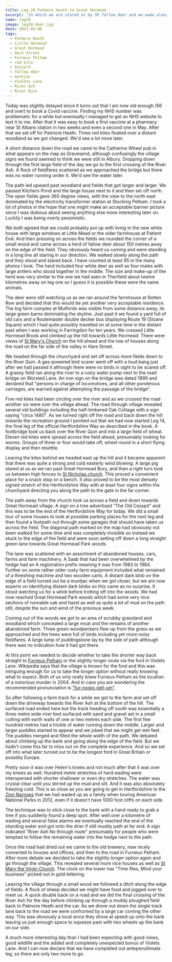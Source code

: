 ```yaml
---
title: Leg 28 Patmore Heath to Great Hormead
excerpt: 'In which we are stared at by 95 fallow deer and we wade along the River Ash'
name: leg28
image: leg28-deer.jpg
date: 2021-03-06
tags:
  - Patmore Heath
  - Little Hormead
  - Great Hormead
  - Hare Street
  - Furneux Pelham
  - red kite
  - buzzard
  - fallow deer
  - muntjac
  - Violets Lane
  - River Ash
  - River Quin
---
```


Today was slightly delayed since it turns out that I am now old enough (56 and over) to book a Covid vaccine. Finding my NHS number was problematic for a while but eventually I managed to get an NHS website to text it to me. After that it was easy to book a first vaccine at a pharmacy near St Albans station in two weeks and even a second one in May. After that we set off for Patmore Heath. Three red kites floated over a distant woodland as we got changed. We'd see a lot more later.

A short distance down the road we came to the Catherine Wheel pub in what appears on the map as Gravesend, although confusingly the village signs we found seemed to think we were still in Albury. Dropping down through the first large field of the day we go to the first crossing of the River Ash. A flock of fieldfares scattered as we approached the bridge but there was no water running under it. We'd see the water later.

The path led upward past woodland and fields that got larger and larger. We passed Kitchers Pond and the large house next to it and then set off north. The open fields gave 360 degree views, with the view to the north east dominated by the electricity transformer station at Stocking Pelham. I took a lot of photos in the hope that one might make an acceptable banner picture since I was dubious about seeing anything else more interesting later on. Luckily I was being overly pessimistic.

We both agreed that we could probably put up with living in the new white house with large windows at Little Mead or the older farmhouse at Patient End. And then pressing on across the fields we rounded the corner of a small wood and came across a herd of fallow deer about 150 metres away on the edge of the field. They obviously heard us coming and were standing in a long line all staring in our direction. We walked slowly along the path and they stood and stared back. I have counted at least 95 in the many photos I took. The herd included four white deer as well as four males with large antlers who stood together in the middle. The size and make-up of the herd was very similar to the one we had seen in Therfield about twelve kilometres away on leg one so I guess it is possible these were the same animals.

The deer were still watching us as we ran around the farmhouse at Rotten Row and decided that this would be yet another very acceptable residence. The big farm complex at Mutfords was visible from some distance away, its large green barns dominating the skyline. Just past it we found a yard full of old cars and a Routemaster double decker bus displaying Route 19 (Sloane Square) which I had quite possibly travelled on at some time in the distant past when I was working in Farringdon for ten years. We crossed Little Hormead Brook and climbed up the hill towards Little Hormead. There were views of [St Mary's Church](https://hertfordshirechurches.weebly.com/little-hormead-church-hertfordshire.html) on the hill ahead and the row of houses along the road on the far side of the valley in Hare Street.

We headed through the churchyard and set off across more fields down to the River Quin. A gas-powered bird scarer went off with a loud bang just after we had passed it although there were no birds in sight to be scared off. A grassy field ran along the river to a rusty water pump next to the road bridge on Worsted Lane. An iron sign on the bridge was dated 1899 and declared that "persons in charge of locomotives, and all other ponderous carriages, are warned against attempting the passage of the bridge".

Five red kites had been circling over the river and as we crossed the road another six were over the village ahead. The road through village revealed several old buildings including the half-timbered Oak Cottage with a sign saying "circa 1480". As we turned right off the road and back down the hill towards the recreation ground I pointed out that we had now started Leg 14, the final leg of the official Hertfordshire Way as described in the book. A footbridge took us back over the River Quin and into a large field of wheat. Eleven red kites were spread across the field ahead, presumably looking for worms. Groups of three or four would take off, wheel round in a short flying display and then resettle.

Leaving the kites behind we headed east up the hill and it became apparent that there was quite a strong and cold easterly wind blowing. A large pig stared at us as we ran past Great Hormead Bury, and then a right turn took us between high fences to [St Nicholas church](https://hertfordshirechurches.weebly.com/great-hormead-church-hertfordshire.html). This proved a convenient place for a snack stop on a bench. It also proved to be the most densely signed stretch of the Hertfordshire Way with at least four signs within the churchyard directing you along the path to the gate in the far corner.

The path away from the church took us across a field and down towards Great Hormead village. A sign on a tree advertised "The Old Cesspit" and this was to be the end of the Hertfordshire Way for today. We did a small tour of some houses to look at possible parking places for the next leg and then found a footpath out through some garages that should have taken us across the field. The diagonal path marked on the map had obviously not been walked for some time and was completely invisible so instead we stuck to the edge of the field and were soon setting off down a long straight green lane towards Great Hormead Park woods.

The lane was scattered with an assortment of abandoned houses, cars, farms and farm machinery. A Saab that had been overwhelmed by the hedge had an A registration prefix meaning it was from 1983 to 1984. Further on some rather older rusty farm equipment included what remained of a threshing machine and two wooden carts. A distant dark blob on the edge of a field turned out be a muntjac when we got closer, but we are now experts on identifying distant dark blobs so this came as no surprise. It stood watching us for a while before trotting off into the woods. We had now reached Great Hormead Park woods which had some very nice sections of runnable oak and hazel as well as quite a lot of mud on the path still, despite the sun and wind of the previous week.

Coming out of the woods we got to an area of scrubby grassland and woodland which concealed a large moat and the remains of another abandoned farm. Three green woodpeckers flew up from the grass as we approached and the trees were full of birds including yet more noisy fieldfares. A large lump of puddingstone lay by the side of path although there was no indication how it had got there.

At this point we needed to decide whether to take the shorter way back straight to [Furneux Pelham](https://en.wikipedia.org/wiki/Furneux_Pelham) or the slightly longer route via the ford in Violets Lane. Wikipedia says that the village is known for the ford and this was intriguing enough for us to take the longer option without really knowing what to expect. Both of us only really knew Furneux Pelham as the location of a notorious murder in 2004. And in case you are wondering the recommended pronunciation is ["fur-nooks pell-um"](https://www.hertfordshiremercury.co.uk/news/hertfordshire-news/12-places-hertfordshire-people-mispronounce-3448493).

So after following a farm track for a while we got to the farm and set off down the driveway towards the River Ash at the bottom of the hill. The surfaced road ended here but the track heading off south was essentially a three metre wide river bed surfaced with sand and gravel set in a small cutting with earth walls of one or two metres each side. The first few hundred metres had a trickle of water running down the middle. Larger and larger puddles started to appear and we joked that we might get wet feet. The puddles merged and filled the whole width of the path. We debated about climbing up the bank and going along the edge of the field. But we hadn't come this far to miss out on the complete experience. And so we set off into what later turned out to be the longest ford in Great Britain or possibly Europe.

Pretty soon it was over Helen's knees and not much after that it was over my knees as well. Hundred metre stretches of hard wading were interspersed with shorter shallower or even dry stretches. The water was crystal clear until you stirred up the mud and silt. And it was also absolutely freezing cold. This is as close as you are going to get in Hertfordshire to the [Zion Narrows](https://www.nps.gov/zion/planyourvisit/thenarrows.htm) that we had waded up as a family when touring American National Parks in 2012, even if it doesn't have 1000 foot cliffs on each side.

The technique was to stick close to the bank with a hand ready to grab a tree if you suddenly found a deep spot. After well over a kilometre of wading and several false alarms we eventually reached the end of the standing water and got onto the drier if still muddy path at far end. A sign indicated "River Ash No through route" presumably for people who were tempted to follow the remaining water into the hedge next to the path.

Once the road had dried out we came to the old brewery, now nicely converted to houses and offices, and then to the road in Furneux Pelham. After more debate we decided to take the slightly longer option again and go through the village. This revealed several more nice houses as well as [St Mary the Virgin Church](https://hertfordshirechurches.weebly.com/-furneux-pelham-church-hertfordshire.html). The clock on the tower has "Time flies, Mind your business" picked out in gold lettering.

Leaving the village through a small wood we followed a ditch along the edge of fields. A flock of sheep decided we might have food and jogged over to meet us. A quick double back on a road and we did the final crossing of the River Ash for the day before climbing up through a muddy ploughed field back to Patmore Heath and the car. As we drove out down the single track lane back to the road we were confronted by a large car coming the other way. This was obviously a local since they drove at speed up onto the bank leaving us just enough space to squeeze past with two wheels up the bank on our side.

A much more interesting day than I had been expecting with good views, good wildlife and the added and completely unexpected bonus of Violets Lane. And I can now declare that we have completed out antepenultimate leg, so there are only two more to go.
